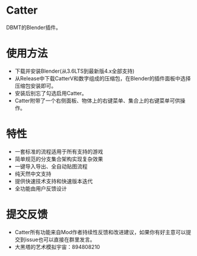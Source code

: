# Catter
DBMT的Blender插件。

# 使用方法
- 下载并安装Blender(从3.6LTS到最新版4.x全部支持)
- 从Release中下载CatterV和数字组成的压缩包，在Blender的插件面板中选择压缩包安装即可。
- 安装后别忘了勾选启用Catter。
- Catter附带了一个右侧面板、物体上的右键菜单、集合上的右键菜单可供操作。

# 特性
- 一套标准的流程适用于所有支持的游戏
- 简单规范的分支集合架构实现复杂效果
- 一键导入导出、全自动贴图流程
- 纯天然中文支持
- 提供快速技术支持和快速版本迭代
- 全功能由用户反馈设计

# 提交反馈
- Catter所有功能来自Mod作者持续性反馈和改进建议，如果你有好主意可以提交到issue也可以直接在群里发言。
- 大黑塔的艺术模拟宇宙：894808210
